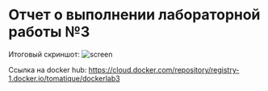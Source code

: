 <h1> Отчет о выполнении лабораторной работы №3</h1>

Итоговый скриншот:
![screen](https://i.imgur.com/UcF49SR.png "Описание будет тут")​

Ссылка на docker hub:
https://cloud.docker.com/repository/registry-1.docker.io/tomatique/dockerlab3
